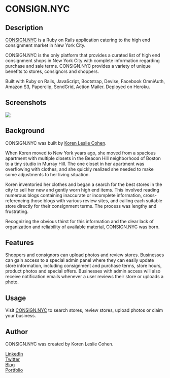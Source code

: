 # CONSIGN.NYC

## Description

<a href="http://consign.nyc" alt="high end consignment new york city" target="_blank">CONSIGN.NYC</a> is a Ruby on Rails application catering to the high end consignment market in New York City.

CONSIGN.NYC is the only platform that provides a curated list of high end consignment shops in New York City with complete information regarding purchase and sale terms.
CONSIGN.NYC provides a variety of unique benefits to stores, consignors and shoppers.

Built with Ruby on Rails, JavaScript, Bootstrap, Devise, Facebook OmniAuth, Amazon S3, Paperclip, SendGrid, Action Mailer. Deployed on Heroku.

## Screenshots

<img src="http://klcohen.com/assets/images/consign-home.png">

## Background

CONSIGN.NYC was built by <a href="http://korenlc.com" target="_blank" alt="koren leslie cohen">Koren Leslie Cohen</a>.

When Koren moved to New York years ago, she moved from a spacious apartment with multiple closets in the Beacon Hill neighborhood of Boston to a tiny studio in Murray Hill. The one closet in her apartment was overflowing with clothes, and she quickly realized she needed to make some adjustments to her living situation.

Koren inventoried her clothes and began a search for the best stores in the city to sell her new and gently worn high end items. This involved reading numerous blogs containing inaccurate or incomplete information, cross-referencing those blogs with various review sites, and calling each suitable store directly for their consignment terms. The process was lengthy and frustrating.

Recognizing the obvious thirst for this information and the clear lack of organization and reliability of available material, CONSIGN.NYC was born.

## Features 

Shoppers and consignors can upload photos and review stores. Businesses can gain access to a special admin panel where they can easily update store information, including consignment and purchase terms, store hours, product photos and special offers. Businesses with admin access will also receive notification emails whenever a user reviews their store or uploads a photo.

## Usage

Visit <a href="http://consign.nyc" alt="high end consignment new york city" target="_blank">CONSIGN.NYC</a> to search stores, review stores, upload photos or claim your business.

## Author

CONSIGN.NYC was created by Koren Leslie Cohen.

<a href="http://linkedin.com/in/korenlesliecohen/" target="_blank">LinkedIn</a><br>
<a href="http://twitter.com/korenlc" target="_blank">Twitter</a><br>
<a href="http://korenlc.com" target="_blank">Blog</a><br>
<a href="http://klcohen.com" target="_blank">Portfolio</a>
